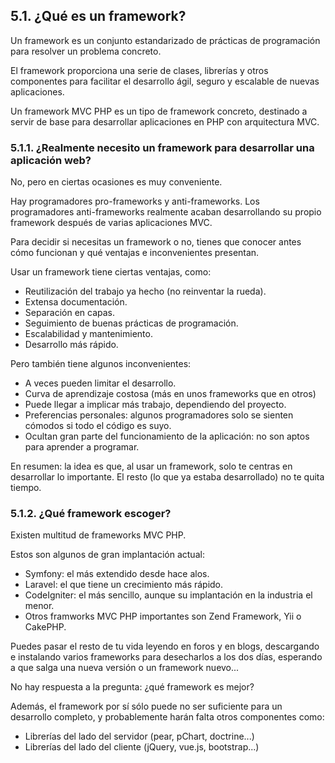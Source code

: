 ## 5.1. ¿Qué es un framework?

Un framework es un conjunto estandarizado de prácticas de programación para resolver un problema concreto.

El framework proporciona una serie de clases, librerías y otros componentes para facilitar el desarrollo ágil, seguro y escalable de nuevas aplicaciones.

Un framework MVC PHP es un tipo de framework concreto, destinado a servir de base para desarrollar aplicaciones en PHP con arquitectura MVC.

### 5.1.1. ¿Realmente necesito un framework para desarrollar una aplicación web?

No, pero en ciertas ocasiones es muy conveniente.

Hay programadores pro-frameworks y anti-frameworks. Los programadores anti-frameworks realmente acaban desarrollando su propio framework después de varias aplicaciones MVC.

Para decidir si necesitas un framework o no, tienes que conocer antes cómo funcionan y qué ventajas e inconvenientes presentan.

Usar un framework tiene ciertas ventajas, como:

* Reutilización del trabajo ya hecho (no reinventar la rueda).
* Extensa documentación.
* Separación en capas.
* Seguimiento de buenas prácticas de programación.
* Escalabilidad y mantenimiento.
* Desarrollo más rápido.

Pero también tiene algunos inconvenientes:

* A veces pueden limitar el desarrollo.
* Curva de aprendizaje costosa (más en unos frameworks que en otros)
* Puede llegar a implicar más trabajo, dependiendo del proyecto.
* Preferencias personales: algunos programadores solo se sienten cómodos si todo el código es suyo.
* Ocultan gran parte del funcionamiento de la aplicación: no son aptos para aprender a programar.

En resumen: la idea es que, al usar un framework, solo te centras en desarrollar lo importante. El resto (lo que ya estaba desarrollado) no te quita tiempo.

### 5.1.2. ¿Qué framework escoger?

Existen multitud de frameworks MVC PHP.

Estos son algunos de gran implantación actual:

* Symfony: el más extendido desde hace alos.
* Laravel: el que tiene un crecimiento más rápido.
* CodeIgniter: el más sencillo, aunque su implantación en la industria el menor.
* Otros framworks MVC PHP importantes son Zend Framework, Yii o CakePHP.

Puedes pasar el resto de tu vida leyendo en foros y en blogs, descargando e instalando varios frameworks para desecharlos a los dos días, esperando a que salga una nueva versión o un framework nuevo...

No hay respuesta a la pregunta: ¿qué framework es mejor?

Además, el framework por sí sólo puede no ser suficiente para un desarrollo completo, y probablemente harán falta otros componentes como:

* Librerías del lado del servidor (pear, pChart, doctrine...)
* Librerías del lado del cliente (jQuery, vue.js, bootstrap...)

